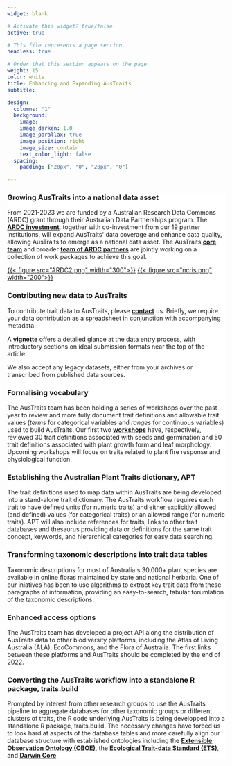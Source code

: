 ```yaml
---
widget: blank

# Activate this widget? true/false
active: true

# This file represents a page section.
headless: true

# Order that this section appears on the page.
weight: 15
color: white
title: Enhancing and Expanding AusTraits
subtitle:

design:
  columns: "1"
  background:
    image:
    image_darken: 1.0
    image_parallax: true
    image_position: right
    image_size: contain
    text_color_light: false
  spacing:
    padding: ["20px", "0", "20px", "0"]

---
```

<div style="background-color:white">

### Growing AusTraits into a national data asset
From 2021-2023 we are funded by a Australian Research Data Commons (ARDC) grant through their Australian Data Partnerships program. The <ins>**[ARDC investment](https://ardc.edu.au/project/austraits/)**</ins>, together with co-investment from our 19 partner institutions, will expand AusTraits' data coverage and enhance data quality, allowing AusTraits to emerge as a national data asset. The AusTraits <ins>**[core team](#04_team)**</ins> and broader <ins>**[team of ARDC partners](team_subpage/)**</ins> are jointly working on a collection of work packages to achieve this goal.

[{{< figure src="ARDC2.png" width="300">}}](https://ardc.edu.au/project/austraits/)
[{{< figure src="ncris.png" width="200">}}](https://www.education.gov.au/ncris)

### Contributing new data to AusTraits
To contribute trait data to AusTraits, please <ins>**[contact](#08_contact)**</ins> us. Briefly, we require your data contribution as a spreadsheet in conjunction with accompanying metadata.

A <ins>**[vignette](http://traitecoevo.github.io/austraits.build/articles/adding_data.html)**</ins> offers a detailed glance at the data entry process, with introductory sections on ideal submission formats near the top of the article.

We also accept any legacy datasets, either from your archives or transcribed from published data sources.

### Formalising vocabulary
The AusTraits team has been holding a series of workshops over the past year to review and more fully document trait definitions and allowable trait values (*terms* for categorical variables and *ranges* for continuous variables) used to build AusTraits. Our first two <ins>**[workshops](post/workshop1/)**</ins> have, respectively, reviewed 30 trait definitions associated with seeds and germination and 50 trait definitions associated with plant growth form and leaf morphology. Upcoming workshops will focus on traits related to plant fire response and physiological function.

### Establishing the Australian Plant Traits dictionary, APT
The trait definitions used to map data within AusTraits are being developed into a stand-alone trait dictionary. The AusTraits workflow requires each trait to have defined units (for numeric traits) and either explicitly allowed (and defined) values (for categorical traits) or an allowed range (for numeric traits). APT will also include references for traits, links to other trait databases and thesaurus providing data or definitions for the same trait concept, keywords, and hierarchical categories for easy data searching. 

### Transforming taxonomic descriptions into trait data tables
Taxonomic descriptions for most of Australia's 30,000+ plant species are available in online floras maintained by state and national herbaria. One of our iniatives has been to use algorithms to extract key trait data from these paragraphs of information, providing an easy-to-search, tabular forumlation of the taxonomic descriptions.

### Enhanced access options
The AusTraits team has developed a project API along the distribution of AusTraits data to other biodiversity platforms, including the Atlas of Living Australia (ALA), EcoCommons, and the Flora of Australia. The first links between these platforms and AusTraits should be completed by the end of 2022.

### Converting the AusTraits workflow into a standalone R package, traits.build
Prompted by interest from other research groups to use the AusTraits pipeline to aggregate databases for other taxonomic groups or different clusters of traits, the R code underlying AusTraits is being developped into a standalone R package, traits.build. The necessary changes have forced us to look hard at aspects of the database tables and more carefully align our database structure with established ontologies including the <ins>**[Extensible Observation Ontology (OBOE)](https://bioportal.bioontology.org/ontologies/OBOE)**</ins>, the <ins>**[Ecological Trait-data Standard (ETS)](https://github.com/EcologicalTraitData/ETS)**</ins>, and <ins>**[Darwin Core](https://dwc.tdwg.org/terms/)**</ins>